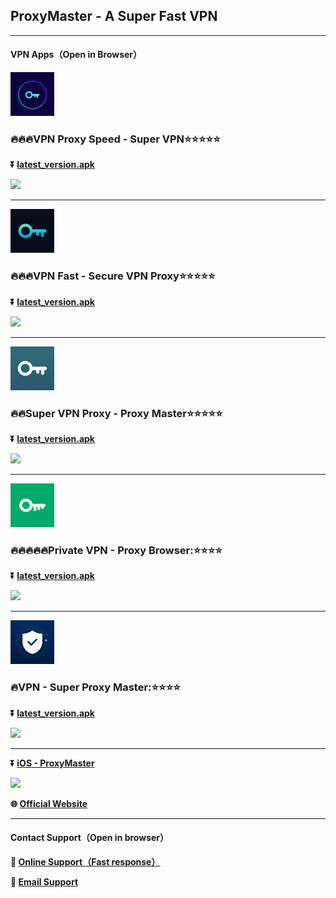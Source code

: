 ﻿## ProxyMaster - A Super Fast VPN #
- - - -
#### VPN Apps（Open in Browser）

**<a href="https://play.google.com/store/apps/details?id=com.supervpn.vpn.free.proxy"><img src="https://github.com/updateapp99/feedback/raw/main/apk/supervpn/ic_launcher-playstore.png" height="70"></a>**

### :fire::fire::fire:VPN Proxy Speed - Super VPN:star::star::star::star::star:

**:arrow_double_down: [latest_version.apk](https://github.com/updateapp99/feedback/raw/main/apk/supervpn/supervpn_v2.6.8.apk)**

**<a href="https://play.google.com/store/apps/details?id=com.supervpn.vpn.free.proxy"><img src="https://upload.wikimedia.org/wikipedia/commons/7/78/Google_Play_Store_badge_EN.svg" height="50"></a>**
- - - -

**<a href="https://play.google.com/store/apps/details?id=con.hotspot.vpn.free.master"><img src="https://github.com/updateapp99/feedback/raw/main/apk/vpnfast/ic_launcher-playstore.png" height="70"></a>**

### :fire::fire::fire:VPN Fast - Secure VPN Proxy:star::star::star::star::star:

**:arrow_double_down: [latest_version.apk](https://github.com/updateapp99/feedback/raw/main/apk/vpnfast/vpnfast_v2.2.6.2.apk)**

**<a href="https://play.google.com/store/apps/details?id=con.hotspot.vpn.free.master"><img src="https://upload.wikimedia.org/wikipedia/commons/7/78/Google_Play_Store_badge_EN.svg" height="50"></a>**
- - - -

**<a href="https://play.google.com/store/apps/details?id=com.free.vpn.proxy.master.app"><img src="https://github.com/updateapp99/feedback/raw/main/apk/proxymaster/ic_launcher-playstore.png" height="70"></a>**

### :fire::fire:Super VPN Proxy - Proxy Master:star::star::star::star::star:

**:arrow_double_down: [latest_version.apk](https://github.com/updateapp99/feedback/raw/main/apk/proxymaster/proxymaster_v2.4.5.apk)**

**<a href="https://play.google.com/store/apps/details?id=com.free.vpn.proxy.master.app"><img src="https://upload.wikimedia.org/wikipedia/commons/7/78/Google_Play_Store_badge_EN.svg" height="50"></a>**
- - - -

**<a href="https://play.google.com/store/apps/details?id=com.privates.secure.fast.browser"><img src="https://github.com/updateapp99/feedback/raw/main/apk/privatevpn/ic_launcher-playstore.png" height="70"></a>**

### :fire::fire::fire::fire::fire:Private VPN - Proxy Browser::star::star::star::star:

**:arrow_double_down: [latest_version.apk](https://github.com/updateapp99/feedback/raw/main/apk/privatevpn/privatevpn_v1.7.6.apk)**

**<a href="https://play.google.com/store/apps/details?id=com.privates.secure.fast.browser"><img src="https://upload.wikimedia.org/wikipedia/commons/7/78/Google_Play_Store_badge_EN.svg" height="50"></a>**
- - - -

**<a href="https://play.google.com/store/apps/details?id=com.optimizer.booster.fast.speedy.phone.smooth"><img src="https://github.com/updateapp99/feedback/raw/main/apk/vpnsuper/ic_launcher-playstore.png" height="70"></a>**

### :fire:VPN - Super Proxy Master::star::star::star::star:

**:arrow_double_down: [latest_version.apk](https://github.com/updateapp99/feedback/raw/main/apk/vpnsuper/vpnsuper_v1.8.7.apk)**

**<a href="https://play.google.com/store/apps/details?id=com.optimizer.booster.fast.speedy.phone.smooth"><img src="https://upload.wikimedia.org/wikipedia/commons/7/78/Google_Play_Store_badge_EN.svg" height="50"></a>**
- - - -

**:arrow_double_down: [iOS - ProxyMaster](https://apps.apple.com/us/app/vpn-super-fast-proxy-master/id1528940523)**

**<a href="https://apps.apple.com/us/app/vpn-super-fast-proxy-master/id1528940523"><img src="https://upload.wikimedia.org/wikipedia/commons/3/3c/Download_on_the_App_Store_Badge.svg" height="50"></a>**

**:globe_with_meridians: [Official Website](https://www.proxymaster.me)**
- - - -
#### Contact Support（Open in browser）

**:speech_balloon: [Online Support（Fast response）](https://www.proxymaster.me)**

**:e-mail: [Email Support](mailto:shellapps.dev@gmail.com)**

